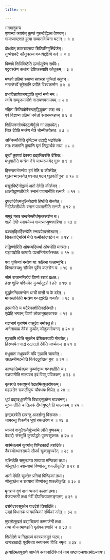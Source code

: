 ```yaml
---
title: ०५८

---
```

भगवानुवाच  
एशान्यां जययेत् कुण्डं गुरुर्व्वह्निञ्च वैष्णवम्।  
गायत्र्याष्टशतं हुत्वा सम्पातविधिना घटान् ॥ १ ॥  
  
प्रोक्षयेत् कारुशालायां शिल्पिभिमुर्त्तिर्व्रजेत्।  
तुर्य्यशबदैः कौतुकञ्च बन्धयेद्दक्षिणे करे ॥ २ ॥  
  
विष्णवे शिपिविष्टेति ऊर्णासूत्रेण सर्षपैः।  
पट्टवस्त्रेण कर्त्तव्यं देशिकस्यापि कौतुकम् ॥ ३ ॥  
  
मण्डपे प्रतिमां स्थाप्य सवस्त्रां पूजितां स्तुवन्।  
 नमस्तेर्च्यें सुरेशानि प्रणीते विश्वकर्म्मण ॥ ४ ॥  
  
प्रभाविताशेषजगद्धात्रि तुभ्यं नमो नमः।  
त्वयि सम्पूजयामीशे नारायणमनामयम् ॥ ५ ॥  
  
रहिता शिल्पिदोषैस्त्वमृद्धियुक्ता सदा भव।  
एवं विज्ञाप्य प्रतिमां नयेत्तां स्नानमण्डपम् ॥ ६ ॥  
  
शिल्पिनन्तोषयेद्‌द्रव्यैर्गुरवे गां प्रदापयेत्।  
चित्रं देवेति मन्त्रेण नेत्रे चोन्मीलयेत्ततः ॥ ७ ॥  
  
अग्निर्ज्योतीति दृष्टिञ्च दद्याद्वै भद्रपीठके।  
ततः शक्लानि पुष्पाणि घृतं सिद्धार्थकं तथा ॥ ८ ॥  
  
दूर्व्वां कुशाग्रं देवस्य दद्याच्छिरसि देशिकः।  
मधुवातेति मन्त्रेण नेत्रे चाभ्यञ्जयेद् गुरुः ॥ ९ ॥  
  
हिरण्यगर्भमन्त्रेण इमं मेति च कीर्त्तयेत्  
घृतेनाभ्यञ्जयेत् पश्चात् पठन् घृतवतीं पुनः ॥ १० ॥  
  
मसूरपिष्टेनोद्वर्त्य अतो देवेति कीर्त्तयन्।  
क्षालयेदुष्णतीर्थजैः स्नानं पावमानीति रत्नजैः ॥ ११ ॥  
  
द्रुपदादिवेत्यनुलिम्पेदापो हिष्ठेति सेचयेत्।  
नदीजैस्तीर्थजैः स्नानं पावमानीति रत्नजै ॥ १२ ॥  
  
समुद्रं गच्छ चन्दनैस्तीर्थमृत्कलशेन च।  
शन्नो देवीः स्नापयेच्च गायत्र्याप्युष्णवारिणा ॥ १३ ॥  
  
पञ्चमृद्भिर्हिरण्येति स्नापयेत्परमेश्वरम्।  
सिकताद्भिरिमं मेति वल्मीकोदघटेन च ॥ १४ ।  
  
तद्धिष्णोरिति ओषध्यद्भिर्था ओषधीति मन्त्रतः।  
यझायज्ञेति काषायैः पञ्चभिर्गव्यकैस्ततः ॥ १५ ॥  
  
पयः पृथिव्यां मन्त्रेण याः फलिना फलाम्बुभिः।  
विश्वतश्चक्षुः सौम्येन पूर्वेण कलसेन च ॥ १६ ॥  
  
सोमं राजानमित्येवं विष्णो रराटं दक्षतः।  
हंसः शुचिः पश्चिमेन कुर्य्यादुद्वर्त्तनं हरेः ॥ १७ ॥  
  
मूर्द्धानन्दिवमन्त्रेण धात्रीं मांसी च के ददेत् ।  
मानस्तोकेति मन्त्रेण गन्धद्वारेति गन्धकैः ॥ १८ ॥  
  
इदमापेति च घटैरेकाशीतिपदस्थितैः।  
एह्येहि भगवन् विष्णो लोकानुग्रहकारक ॥ १९ ॥  
  
यज्ञभागं गृहाणेमं वासुदेव नमोस्तु ते।  
अनेनावाह्य देवेशं कुर्यात् कौतुकमोचनम् ॥ २० ॥  
  
मुञ्चामि त्वेति सूक्तेन देशिकस्यापि मोचयेत्।  
हिरण्मयेन पाद्यं दद्यादतो देवेति चार्घ्यकम् ॥ २१ ॥  
  
मधुवाता मधुपर्क्कं मयि गृह्मामि चाचमेत्।  
अक्षन्नमीमदन्तेति किरेद्‌दूर्वाक्षतं बुधः ॥ २२ ॥  
  
काण्डान्निर्म्मञ्छनं कुर्य्याद्वन्धं गन्धवतीति च।  
उन्नयामीति माल्यञ्च इदं विष्णु पवित्रकम् ॥ २३ ॥  
  
बृहस्पते वस्त्रयुग्मं वेदाहमित्युत्तरीयकम्।  
महाव्रतेन सकलीपुष्पं चौषधयः क्षिपेत् ॥ २४ ॥  
  
धूपं दद्याद्‌धूरसीति विभ्राट्‌सूक्तेन चाञ्चनम्।  
युञ्जन्तीति च तिलकं दीर्घायुष्ट्वे ति माल्यकम् ॥ २५ ॥  
  
इन्द्रच्छत्रेति छत्रन्तु आदर्शन्तु विराजतः।  
चामरन्तु विकर्णेन भूषां रथन्तरेण च ॥ २६ ॥  
  
व्यजनं वायुदैवत्यैर्मुञ्चामि त्वेति पुष्पकम्।  
वेदाद्यैः संस्तुतिं कुर्य्याद्धरेः पुरुषसूक्ततः ॥ २७ ॥  
  
सर्वमेतत्समं कुर्य्यात् पिण्डिकादौ हरादिके।  
दैवस्योत्थानसमये सौपर्णं सूक्तमुच्चरेत् ॥ २८ ॥  
  
उत्तिष्ठेति समुत्थाप्य शय्याया मण्डिकां तथा।  
श्रीसूक्तेन चशय्यायां विष्णोस्तु शकलीकृतिः ॥ २९ ॥  
  
अतो देवेति सूक्तेन प्रनिमां पिण्डिकां तथा।  
श्रीसूक्तेन च शय्यायां विष्णोस्तु शकलीकृतिः ॥ ३० ॥  
  
मृगराजं वृषं नागं व्यजनं कलशं तथा।  
वैजयन्ततीं तथा भेरीं दीपमित्यष्टमङ्गलम् ॥ ३१ ॥  
  
दर्शयेदश्वसूक्तेन पाददेशे त्रिपादिति।  
उखां पिधानकं पात्रमम्बिकां दर्व्विकां ददेत् ॥ ३२ ॥  
  
मुषलोलूखलं दद्याच्छिलां कम्मार्जनीं तथा।  
तथा बोजनभाण्डानि गृहोपकरणानि च ॥ ३३ ॥  
  
शिरोदेशे च निद्राख्यं वस्त्ररत्नयुतं घटम्।  
खणडखाद्यैः पूरयित्वा स्नपनस्य विधिः स्मृतः ॥ ३४ ॥  
  
इत्यादिमहापुराणे आग्नेये स्नपनादिविधानं नाम अष्टपञ्चाशत्तमोऽध्यायः।